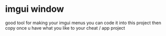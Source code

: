 # imgui window
good tool for making your imgui menus 
you can code it into this project then copy once u have what you like to your cheat / app project
